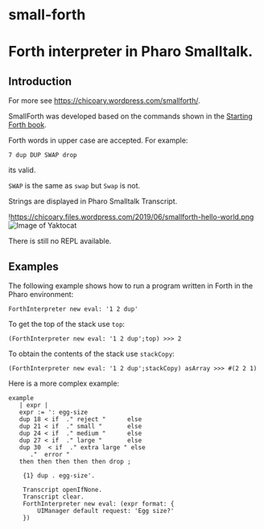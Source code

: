# small-forth
# Forth interpreter in Pharo Smalltalk.

## Introduction

For more see https://chicoary.wordpress.com/smallforth/.

SmallForth was developed based on the commands shown in the [Starting Forth book](https://www.forth.com/starting-forth/1-forth-stacks-dictionary/). 

Forth words in upper case are accepted. 
For example:

```Forth
7 dup DUP SWAP drop
```

its valid. 

`SWAP` is the same as `swap` but `Swap` is not.

Strings are displayed in Pharo Smalltalk Transcript.

!https://chicoary.files.wordpress.com/2019/06/smallforth-hello-world.png
![Image of Yaktocat](https://octodex.github.com/images/yaktocat.png)

There is still no REPL available.

## Examples

The following example shows how to run a program written in Forth in the Pharo environment:

```Smalltalk
ForthInterpreter new eval: '1 2 dup'
```

To get the top of the stack use `top`:

```Smalltalk
(ForthInterpreter new eval: '1 2 dup';top) >>> 2
```

To obtain the contents of the stack use `stackCopy`:

```Smalltalk
(ForthInterpreter new eval: '1 2 dup';stackCopy) asArray >>> #(2 2 1)
```

Here is a more complex example:


```Smalltalk
example
   | expr | 
   expr := ': egg-size
   dup 18 < if  ." reject "      else
   dup 21 < if  ." small "       else
   dup 24 < if  ." medium "      else
   dup 27 < if  ." large "       else
   dup 30  < if  ." extra large " else
      ."  error "
   then then then then then drop ;

	{1} dup . egg-size'.

	Transcript openIfNone.
	Transcript clear. 
	ForthInterpreter new eval: (expr format: {  
		UIManager default request: 'Egg size?'
	})
```

